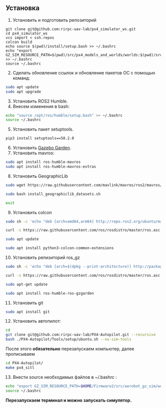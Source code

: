 ## Установка

1. Установить и подготовить репозиторий

```shell
git clone git@github.com:rirpc-uav-lab/px4_simulator_ws.git
cd px4_simulator_ws
vcs import < ssh.repos
colcon build
echo source $(pwd)/install/setup.bash >> ~/.bashrc
echo "export GZ_SIM_RESOURCE_PATH=$(pwd)/src/px4_models_and_worlds/worlds:$(pwd)/src/px4_models_and_worlds/models:\${GZ_SIM_RESOURCE_PATH}" >> ~/.bashrc
source ~/.bashrc
```

2. Сделать обновление ссылок и обновление пакетов ОС с помощью команд:
```bash
sudo apt update
sudo apt upgrade
```
3. Установить ROS2 Humble.
4. Внесем изменения в bash:
```bash
echo "source /opt/ros/humble/setup.bash" >> ~/.bashrc
source ~/.bashrc
```
5. Установить пакет setuptools. 
```bash
pip3 install setuptools==58.2.0
```
6. Установить [Gazebo Garden](https://gazebosim.org/docs/garden/install_ubuntu).
7. Установить mavros:
```bash
sudo apt install ros-humble-mavros
sudo apt install ros-humble-mavros-extras
```
8. Установить GeographicLib
```bash
sudo wget https://raw.githubusercontent.com/mavlink/mavros/ros2/mavros/scripts/install_geographiclib_datasets.sh

sudo bash install_geographiclib_datasets.sh

exit
```
9. Установить colcon
```bash
sudo sh -c 'echo "deb [arch=amd64,arm64] http://repo.ros2.org/ubuntu/main `lsb_release -cs` main" > /etc/apt/sources.list.d/ros2-latest.list'

curl -s https://raw.githubusercontent.com/ros/rosdistro/master/ros.asc | sudo apt-key add -

sudo apt update

sudo apt install python3-colcon-common-extensions
```
10. Установить репизиторий ros_gz
```bash
sudo sh -c 'echo "deb [arch=$(dpkg --print-architecture)] http://packages.ros.org/ros2/ubuntu $(lsb_release -cs) main" > /etc/apt/sources.list.d/ros2-latest.list'

curl -s https://raw.githubusercontent.com/ros/rosdistro/master/ros.asc | sudo apt-key add -

sudo apt-get update

sudo apt install ros-humble-ros-gzgarden
```
11. Установить git 
```bash
sudo apt install git
```
12. Установить автопилот:
```bash
cd
git clone git@github.com:rirpc-uav-lab/PX4-Autopilot.git --recursive
bash ./PX4-Autopilot/Tools/setup/ubuntu.sh --no-sim-tools
```
После этого **обязательно** перезапускаем компьютер, далее прописываем
```bash
cd PX4-Autopilot/
make px4_sitl
```
13. Внести source необходимых файлов в ~/.bashrc :
```bash
echo "export GZ_SIM_RESOURCE_PATH=$HOME/Firmware2/src/aerobot_gz_sim/worlds:$HOME/Firmware2/src/aerobot_gz_sim/models:${GZ_SIM_RESOURCE_PATH}" >> ~/.bashrc 
source ~/.bashrc
```
**Перезапускаем терминал и можно запускать симулятор.**


